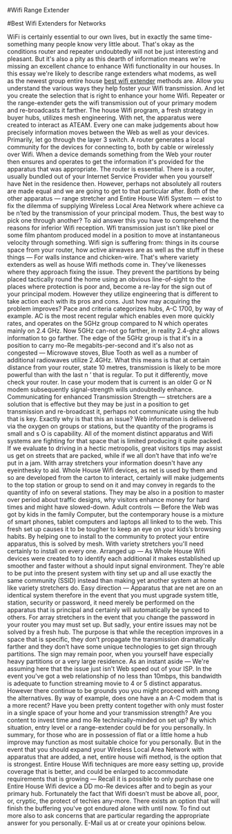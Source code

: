 #Wifi Range Extender

#Best Wifi Extenders for Networks

WiFi is certainly essential to our own lives, but in exactly the same time-something many people know very little about. That's okay as the conditions router and repeater undoubtedly will not be just interesting and pleasant. But it's also a pity as this dearth of information means we're missing an excellent chance to enhance Wifi functionality in our houses.
In this essay we're likely to describe range extenders what modems, as well as the newest group entire house [best wifi extender](https://www.diffur.com/best-wifi-extender) methods are. Allow you understand the various ways they help foster your Wifi transmission. And let you create the selection that is right to enhance your home Wifi.
Repeater or the range-extender gets the wifi transmission out of your primary modem and re-broadcasts it farther. The house Wifi program, a fresh strategy in buyer hubs, utilizes mesh engineering. With net, the apparatus were created to interact as ATEAM. Every one can make judgements about how precisely information moves between the Web as well as your devices.
Primarily, let go through the layer 3 switch. A router generates a local community for the devices for connecting to, both by cable or wirelessly over Wifi. When a device demands something from the Web your router then ensures and operates to get the information it's provided for the apparatus that was appropriate. The router is essential. There is a router, usually bundled out of your Internet Service Provider when you yourself have Net in the residence then. However, perhaps not absolutely all routers are made equal and we are going to get to that particular after.
Both of the other apparatus — range stretcher and Entire House Wifi System — exist to fix the dilemma of supplying Wireless Local Area Network where achieve ca be n’ted by the transmission of your principal modem.
Thus, the best way to pick one through another?
To aid answer this you have to comprehend the reasons for inferior Wifi reception. Wfi transmission just isn't like pixel or some film phantom produced model in a position to move at instantaneous velocity through something. Wifi sign is suffering from: things in its course space from your router, how active airwaves are as well as the stuff in these things — For walls instance and chicken-wire.
That's where variety extenders as well as house Wifi methods come in. They've likenesses where they approach fixing the issue. They prevent the partitions by being placed tactically round the home using an obvious line-of-sight to the places where protection is poor and, become a re-lay for the sign out of your principal modem. However they utilize engineering that is different to take action each with its pros and cons.
Just how may acquiring the problem improves? Pace and criteria categorizes hubs, A-C 1700, by way of example. AC is the most recent regular which enables even more quickly rates, and operates on the 5GHz group compared to N which operates mainly on 2.4 GHz. Now 5GHz can-not go farther, in reality 2.4-ghz allows information to go farther. The edge of the 5GHz group is that it's in a position to carry mo-Re megabits-per-second and it's also not as congested — Microwave stoves, Blue Tooth as well as a number of additional radiowaves utilize 2.4GHz. What this means is that at certain distance from your router, state 10 metres, transmission is likely to be more powerful than with the last n ’ that is regular. To put it differently, move check your router. In case your modem that is current is an older G or N modem subsequently signal-strength wills undoubtedly enhance.
Communicating for enhanced Transmission Strength — stretchers are a solution that is effective but they may be just in a position to get transmission and re-broadcast it, perhaps not communicate using the hub that is key. Exactly why is that this an issue? Web information is delivered via the oxygen on groups or stations, but the quantity of the programs is small and s O is capability. All of the moment distinct apparatus and Wifi systems are fighting for that space that is limited producing it quite packed. If we evaluate to driving in a hectic metropolis, great visitors tips may assist us get on streets that are packed, while if we all don’t have that info we're put in a jam. With array stretchers your information doesn't have any eyeinthesky to aid. Whole House Wifi devices, as net is used by them and so are developed from the carton to interact, certainly will make judgements to the top station or group to send on it and may convey in regards to the quantity of info on several stations. They may be also in a position to master over period about traffic designs, why visitors enhance money for hard times and might have slowed-down.
Adult controls — Before the Web was got by kids in the family Computer, but the contemporary house is a mixture of smart phones, tablet computers and laptops all linked to to the web. This fresh set up causes it to be tougher to keep an eye on your kids’s browsing habits. By helping one to install to the community to protect your entire apparatus, this is solved by mesh. With variety stretchers you'll need certainly to install on every one.
Arranged up — As Whole House Wifi devices were created to to identify each additional it makes established up smoother and faster without a should input signal environment. They're able to be put into the present system with tiny set up and all use exactly the same community (SSID) instead than making yet another system at home like variety stretchers do.
Easy direction — Apparatus that are net are on an identical system therefore in the event that you must upgrade system title, station, security or password, it need merely be performed on the apparatus that is principal and certainly will automatically be synced to others. For array stretchers in the event that you change the password in your router you may must set up.
But sadly, your entire issues may not be solved by a fresh hub. The purpose is that while the reception improves in a space that is specific, they don’t propagate the transmission dramatically farther and they don’t have some unique technologies to get sign through partitions. The sign may remain poor, when you yourself have especially heavy partitions or a very large residence.
As an instant aside — We're assuming here that the issue just isn't Web speed out of your ISP. In the event you've got a web relationship of no less than 10mbps, this bandwidth is adequate to function streaming movie to 4 or 5 distinct apparatus.
However there continue to be grounds you you might proceed with among the alternatives. By way of example, does one have a an A-C modem that is a more recent? Have you been pretty content together with only must foster in a single space of your home and your transmission strength? Are you content to invest time and mo Re technically-minded on set up? By which situation, entry level or a range-extender could be for you personally.
In summary, for those who are in possession of flat or a little home a hub improve may function as most suitable choice for you personally. But in the event that you should expand your Wireless Local Area Network with apparatus that are added, a net, entire house wifi method, is the option that is strongest. Entire House Wifi techniques are more easy setting up, provide coverage that is better, and could be enlarged to accommodate requirements that is growing — Recall it is possible to only purchase one Entire House Wifi device a DD mo-Re devices after and to begin as your primary hub.
Fortunately the fact that Wifi doesn’t must be above all, poor, or, cryptic, the protect of techies any-more. There exists an option that will finish the buffering you've got endured alone with until now. To find out more also to ask concerns that are particular regarding the appropriate answer for you personally. E-Mail us at or create your opinions below.
